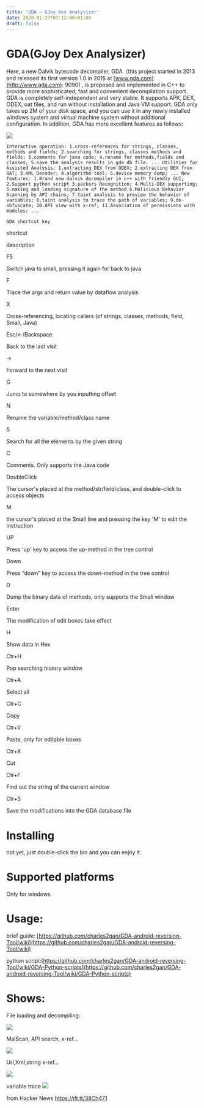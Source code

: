 ```yaml
---
title: 'GDA – GJoy Dex Analysizer'
date: 2020-01-27T07:12:00+01:00
draft: false
---
```


[](https://github.com/charles2gan/GDA-android-reversing-Tool#gdagjoy-dex-analysizer)GDA(GJoy Dex Analysizer)
============================================================================================================

Here, a new Dalvik bytecode decompiler, GDA（this project started in 2013 and released its first version 1.0 in 2015 at [www.gda.com](http://www.gda.com): 9090) , is proposed and implemented in C++ to provide more sophisticated, fast and convenient decompilation support. GDA is completely self-independent and very stable. It supports APK, DEX, ODEX, oat files, and run without installation and Java VM support. GDA only takes up 2M of your disk space, and you can use it in any newly installed windows system and virtual machine system without additional configuration. In addition, GDA has more excellent features as follows:

[![](https://github.com/charles2gan/GDA-android-reversing-Tool/raw/master/GDA_PIC/3_entry_x-ref.png)](https://github.com/charles2gan/GDA-android-reversing-Tool/blob/master/GDA_PIC/3_entry_x-ref.png)

```
Interactive operation: 1.cross-references for strings, classes, methods and fields; 2.searching for strings, classes methods and fields; 3.comments for java code; 4.rename for methods,fields and classes; 5.save the analysis results in gda db file. ... Utilities for Assisted Analysis: 1.extracting DEX from ODEX; 2.extracting DEX from OAT; 3.XML Decoder; 4.algorithm tool; 5.device memory dump; ... New features: 1.Brand new dalvik decompiler in c++ with friendly GUI; 2.Support python script 3.packers Recognition; 4.Multi-DEX supporting; 5.making and loading signature of the method 6.Malicious Behavior Scanning by API chains; 7.taint analysis to preview the behavior of variables; 8.taint analysis to trace the path of variables; 9.de-obfuscate; 10.API view with x-ref; 11.Association of permissions with modules; ... 
```

`GDA shortcut key`

shortcut

description

F5

Switch java to smali, pressing it again for back to java

F

Trace the args and return value by dataflow analysis

X

Cross-referencing, locating callers (of strings, classes, methods, field, Smali, Java)

Esc/<-/Backspace

Back to the last visit

\->

Forward to the next visit

G

Jump to somewhere by you inputting offset

N

Rename the variable/method/class name

S

Search for all the elements by the given string

C

Comments. Only supports the Java code

DoubleClick

The cursor's placed at the method/str/field/class, and double-click to access objects

M

the cursor's placed at the Smali line and pressing the key 'M' to edit the instruction

UP

Press 'up' key to access the up-method in the tree control

Down

Press “down” key to access the down-method in the tree control

D

Dump the binary data of methods, only supports the Smali window

Enter

The modification of edit boxes take effect

H

Show data in Hex

Ctr+H

Pop searching history window

Ctr+A

Select all

Ctr+C

Copy

Ctr+V

Paste, only for editable boxes

Ctr+X

Cut

Ctr+F

Find out the string of the current window

Ctr+S

Save the modifications into the GDA database file

[](https://github.com/charles2gan/GDA-android-reversing-Tool#installing)Installing
==================================================================================

not yet, just double-click the bin and you can enjoy it.

[](https://github.com/charles2gan/GDA-android-reversing-Tool#supported-platforms)Supported platforms
====================================================================================================

Only for windows

[](https://github.com/charles2gan/GDA-android-reversing-Tool#usage)Usage:
=========================================================================

brief guide: [https://github.com/charles2gan/GDA-android-reversing-Tool/wiki](https://github.com/charles2gan/GDA-android-reversing-Tool/wiki)

python script:[https://github.com/charles2gan/GDA-android-reversing-Tool/wiki/GDA-Python-scripts](https://github.com/charles2gan/GDA-android-reversing-Tool/wiki/GDA-Python-scripts)

[](https://github.com/charles2gan/GDA-android-reversing-Tool#shows)Shows:
=========================================================================

File loading and decompiling:

[![](https://github.com/charles2gan/GDA-android-reversing-Tool/raw/master/gif/load.gif)](https://github.com/charles2gan/GDA-android-reversing-Tool/blob/master/gif/load.gif)

MalScan, API search, x-ref...

[![](https://github.com/charles2gan/GDA-android-reversing-Tool/raw/master/gif/check.gif)](https://github.com/charles2gan/GDA-android-reversing-Tool/blob/master/gif/check.gif)

Url,Xml,string x-ref...

[![](https://github.com/charles2gan/GDA-android-reversing-Tool/raw/master/gif/mainfest.gif)](https://github.com/charles2gan/GDA-android-reversing-Tool/blob/master/gif/mainfest.gif)

variable trace [![](https://github.com/charles2gan/GDA-android-reversing-Tool/raw/master/gif/dataflow_return.gif)](https://github.com/charles2gan/GDA-android-reversing-Tool/blob/master/gif/dataflow_return.gif)

  
  
from Hacker News https://ift.tt/38Ch471